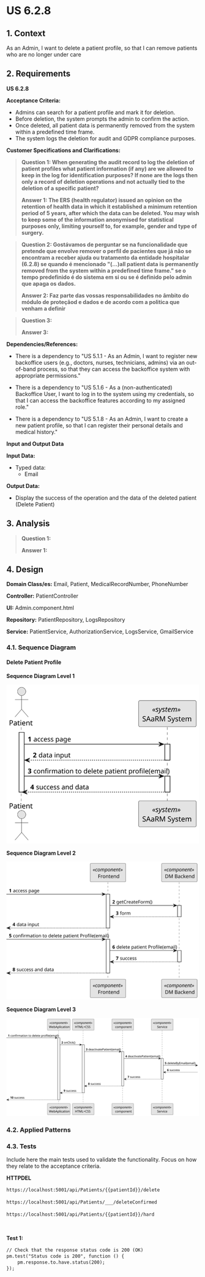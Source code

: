 # US 6.2.8


## 1. Context

As an Admin, I want to delete a patient profile, so that I can remove patients who are no longer under care
## 2. Requirements

**US 6.2.8** 

**Acceptance Criteria:** 

- Admins can search for a patient profile and mark it for deletion.
- Before deletion, the system prompts the admin to confirm the action.
- Once deleted, all patient data is permanently removed from the system within a predefined time frame.
- The system logs the deletion for audit and GDPR compliance purposes.

**Customer Specifications and Clarifications:**

> **Question 1: When generating the audit record to log the deletion of patient profiles what patient information (if any) are we allowed to keep in the log for identification purposes? If none are the logs then only a record of deletion operations and not actually tied to the deletion of a specific patient?**
>
> **Answer 1: The ERS (health regulator) issued an opinion on the retention of health data in which it established a minimum retention period of 5 years, after which the data can be deleted. You may wish to keep some of the information anonymised for statistical purposes only, limiting yourself to, for example, gender and type of surgery.** 

> **Question 2: Gostávamos de perguntar se na funcionalidade que pretende que envolve remover o perfil de pacientes que já não se encontram a receber ajuda ou tratamento da entidade hospitalar (6.2.8) se quando é mencionado "(...)all patient data is permanently removed from the system within a predefined time frame." se o tempo predefinido é do sistema em si ou se é definido pelo admin que apaga os dados.**
>
> **Answer 2: Faz parte das vossas responsabilidades no âmbito do módulo de proteçãod e dados e de acordo com a politica que venham a definir**

> **Question 3:**
>
> **Answer 3:**

**Dependencies/References:**

* There is a dependency to "US 5.1.1 - As an Admin, I want to register new backoffice users (e.g., doctors, nurses, technicians, admins) via an out-of-band process, so that they can access the backoffice system with appropriate permissions."

* There is a dependency to "US 5.1.6 - As a (non-authenticated) Backoffice User, I want to log in to the system using my credentials, so that I can access the backoffice features according to my assigned role."

* There is a dependency to "US 5.1.8 - As an Admin, I want to create a new patient profile, so that I can register their personal details and medical history."

**Input and Output Data**

**Input Data:**

* Typed data:
    * Email


**Output Data:**
* Display the success of the operation and the data of the deleted patient (Delete Patient)

## 3. Analysis

> **Question 1:**
>
> **Answer 1:** 

[//]: # (### 3.1. Domain Model)

[//]: # (![sub domain model]&#40;us1000-sub-domain-model.svg&#41;)

## 4. Design


**Domain Class/es:** Email, Patient, MedicalRecordNumber, PhoneNumber

**Controller:** PatientController

**UI:** Admin.component.html

**Repository:**	PatientRepository, LogsRepository

**Service:** PatientService, AuthorizationService, LogsService, GmailService



### 4.1. Sequence Diagram

#### Delete Patient Profile

**Sequence Diagram Level 1**

![Sequence Diagram Level 1](sequence-diagram-1.svg "Actor and System")

**Sequence Diagram Level 2**

![Sequence Diagram Level 2](sequence-diagram-2.svg "FrontEnd and BackEnd")

**Sequence Diagram Level 3**

![Sequence Diagram Level 3](sequence-diagram-3.svg "Delete Patient Profile")



[//]: # (TODO: Necessario fazer algo ?)

### 4.2. Applied Patterns

### 4.3. Tests

Include here the main tests used to validate the functionality. Focus on how they relate to the acceptance criteria.



**HTTPDEL**

```
https://localhost:5001/api/Patients/{{patientId}}/delete

https://localhost:5001/api/Patients/___/deleteConfirmed

https://localhost:5001/api/Patients/{{patientId}}/hard



```

**Test 1:** 


```
// Check that the response status code is 200 (OK)
pm.test("Status code is 200", function () {
    pm.response.to.have.status(200);
});
````


[//]: # (## 5. Implementation)

[//]: # ()
[//]: # ()
[//]: # (### Methods in the ListUsersController)

[//]: # (* **Iterable<SystemUser> filteredUsersOfBackOffice&#40;&#41;**  this method filters to list all backoffice users)

[//]: # ()
[//]: # ()
[//]: # ()
[//]: # (### Methods in the AddUsersController)

[//]: # ()
[//]: # (* **Role[] getRoleTypes&#40;&#41;** this method list the roles to choose for the User)

[//]: # ()
[//]: # (* **SystemUser addUser&#40;final String email, final String password, final String firstName,)

[//]: # (  final String lastName, final Set<Role> roles, final Calendar createdOn&#41;**  this method send the information to create the User.)

[//]: # ()
[//]: # (* **String generatePassword&#40;&#41;** this method automatically generate a password for the User. )

[//]: # ()
[//]: # ()
[//]: # ()
[//]: # (### Methods in the DeactivateUsersController)

[//]: # ()
[//]: # (* **Iterable<SystemUser> activeUsers&#40;&#41;** this method list all the activated Users. )

[//]: # ()
[//]: # (* **Iterable<SystemUser> deactiveUsers&#40;&#41;** this method list all the deactivated Users.)

[//]: # ()
[//]: # (* **SystemUser activateUser&#40;final SystemUser user&#41;** this method activate the chosen User.)

[//]: # ()
[//]: # (* **SystemUser deactivateUser&#40;final SystemUser user&#41;** this method deactivate the chosen User. )

[//]: # ()
[//]: # ()
[//]: # (## 6. Integration/Demonstration)



[//]: # (## 7. Observations)

[//]: # ()
[//]: # (*This section should be used to include any content that does not fit any of the previous sections.*)

[//]: # ()
[//]: # (*The team should present here, for instance, a critical perspective on the developed work including the analysis of alternative solutions or related works*)

[//]: # ()
[//]: # (*The team should include in this section statements/references regarding third party works that were used in the development this work.*)